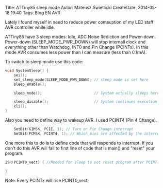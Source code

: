 Title: ATTiny85 sleep mode
Autor: Mateusz Świetlicki
CreateDate: 2014-05-18 19:40
Tags:	Blog
		EN
		AVR

Lately I found myself in need to reduce power comsuption of my LED staff AVR controller while idle.

ATTiny85 have 3 sleep modes: Idle, ADC Noise Rediction and Power-down. Power-down (SLEEP_MODE_PWR_DOWN) will stop internall clock and everything other than Watchdog, INT0 and Pin Change (PCINTx). In this mode AVR consumes less power than I can measure (less than 0.1mA).

To switch to sleep mode use this code: 
```C
void SystemSleep() {
	sei();
  	set_sleep_mode(SLEEP_MODE_PWR_DOWN); // sleep mode is set here
  	sleep_enable();

  	sleep_mode();                        // System actually sleeps here

  	sleep_disable();                     // System continues execution here when watchdog timed out 
  	cli();
}
```

Also you need to define way to wakeup AVR. I used PCINT4 (Pin 4 Change).

```C
	SetBit(GIMSK, PCIE, 1); // Turn on Pin Change interrupt
	SetBit(PCMSK, PCINT4, 1); // Which pins are affected by the interrupt
```

One more this to do is to define code that will responde to interrupt. If you don't do this AVR will fall to first line of code that is main() and "reset" your program.

```C
ISR(PCINT0_vect) { //Needed for sleep to not reset program after PCINT
  
}
```

Note: Every PCINTx will rise PCINT0_vect;